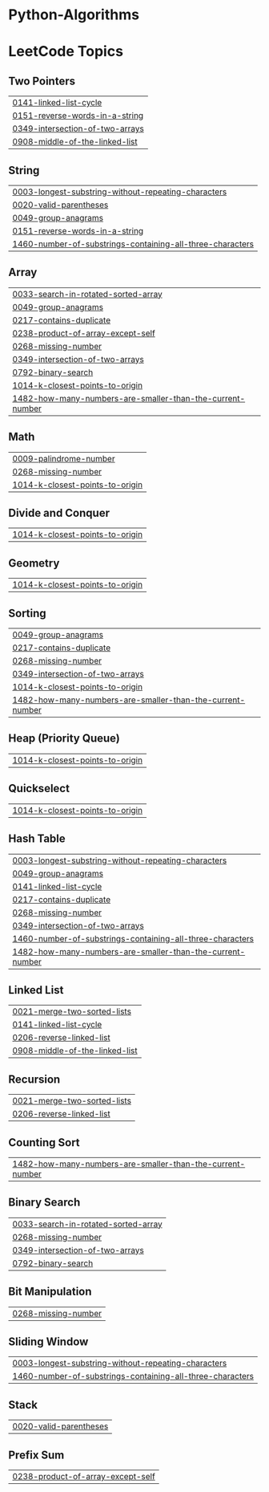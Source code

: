# Python-Algorithms
<!---LeetCode Topics Start-->
# LeetCode Topics
## Two Pointers
|  |
| ------- |
| [0141-linked-list-cycle](https://github.com/RemyJrd/Python-Algorithms/tree/master/0141-linked-list-cycle) |
| [0151-reverse-words-in-a-string](https://github.com/RemyJrd/Python-Algorithms/tree/master/0151-reverse-words-in-a-string) |
| [0349-intersection-of-two-arrays](https://github.com/RemyJrd/Python-Algorithms/tree/master/0349-intersection-of-two-arrays) |
| [0908-middle-of-the-linked-list](https://github.com/RemyJrd/Python-Algorithms/tree/master/0908-middle-of-the-linked-list) |
## String
|  |
| ------- |
| [0003-longest-substring-without-repeating-characters](https://github.com/RemyJrd/Python-Algorithms/tree/master/0003-longest-substring-without-repeating-characters) |
| [0020-valid-parentheses](https://github.com/RemyJrd/Python-Algorithms/tree/master/0020-valid-parentheses) |
| [0049-group-anagrams](https://github.com/RemyJrd/Python-Algorithms/tree/master/0049-group-anagrams) |
| [0151-reverse-words-in-a-string](https://github.com/RemyJrd/Python-Algorithms/tree/master/0151-reverse-words-in-a-string) |
| [1460-number-of-substrings-containing-all-three-characters](https://github.com/RemyJrd/Python-Algorithms/tree/master/1460-number-of-substrings-containing-all-three-characters) |
## Array
|  |
| ------- |
| [0033-search-in-rotated-sorted-array](https://github.com/RemyJrd/Python-Algorithms/tree/master/0033-search-in-rotated-sorted-array) |
| [0049-group-anagrams](https://github.com/RemyJrd/Python-Algorithms/tree/master/0049-group-anagrams) |
| [0217-contains-duplicate](https://github.com/RemyJrd/Python-Algorithms/tree/master/0217-contains-duplicate) |
| [0238-product-of-array-except-self](https://github.com/RemyJrd/Python-Algorithms/tree/master/0238-product-of-array-except-self) |
| [0268-missing-number](https://github.com/RemyJrd/Python-Algorithms/tree/master/0268-missing-number) |
| [0349-intersection-of-two-arrays](https://github.com/RemyJrd/Python-Algorithms/tree/master/0349-intersection-of-two-arrays) |
| [0792-binary-search](https://github.com/RemyJrd/Python-Algorithms/tree/master/0792-binary-search) |
| [1014-k-closest-points-to-origin](https://github.com/RemyJrd/Python-Algorithms/tree/master/1014-k-closest-points-to-origin) |
| [1482-how-many-numbers-are-smaller-than-the-current-number](https://github.com/RemyJrd/Python-Algorithms/tree/master/1482-how-many-numbers-are-smaller-than-the-current-number) |
## Math
|  |
| ------- |
| [0009-palindrome-number](https://github.com/RemyJrd/Python-Algorithms/tree/master/0009-palindrome-number) |
| [0268-missing-number](https://github.com/RemyJrd/Python-Algorithms/tree/master/0268-missing-number) |
| [1014-k-closest-points-to-origin](https://github.com/RemyJrd/Python-Algorithms/tree/master/1014-k-closest-points-to-origin) |
## Divide and Conquer
|  |
| ------- |
| [1014-k-closest-points-to-origin](https://github.com/RemyJrd/Python-Algorithms/tree/master/1014-k-closest-points-to-origin) |
## Geometry
|  |
| ------- |
| [1014-k-closest-points-to-origin](https://github.com/RemyJrd/Python-Algorithms/tree/master/1014-k-closest-points-to-origin) |
## Sorting
|  |
| ------- |
| [0049-group-anagrams](https://github.com/RemyJrd/Python-Algorithms/tree/master/0049-group-anagrams) |
| [0217-contains-duplicate](https://github.com/RemyJrd/Python-Algorithms/tree/master/0217-contains-duplicate) |
| [0268-missing-number](https://github.com/RemyJrd/Python-Algorithms/tree/master/0268-missing-number) |
| [0349-intersection-of-two-arrays](https://github.com/RemyJrd/Python-Algorithms/tree/master/0349-intersection-of-two-arrays) |
| [1014-k-closest-points-to-origin](https://github.com/RemyJrd/Python-Algorithms/tree/master/1014-k-closest-points-to-origin) |
| [1482-how-many-numbers-are-smaller-than-the-current-number](https://github.com/RemyJrd/Python-Algorithms/tree/master/1482-how-many-numbers-are-smaller-than-the-current-number) |
## Heap (Priority Queue)
|  |
| ------- |
| [1014-k-closest-points-to-origin](https://github.com/RemyJrd/Python-Algorithms/tree/master/1014-k-closest-points-to-origin) |
## Quickselect
|  |
| ------- |
| [1014-k-closest-points-to-origin](https://github.com/RemyJrd/Python-Algorithms/tree/master/1014-k-closest-points-to-origin) |
## Hash Table
|  |
| ------- |
| [0003-longest-substring-without-repeating-characters](https://github.com/RemyJrd/Python-Algorithms/tree/master/0003-longest-substring-without-repeating-characters) |
| [0049-group-anagrams](https://github.com/RemyJrd/Python-Algorithms/tree/master/0049-group-anagrams) |
| [0141-linked-list-cycle](https://github.com/RemyJrd/Python-Algorithms/tree/master/0141-linked-list-cycle) |
| [0217-contains-duplicate](https://github.com/RemyJrd/Python-Algorithms/tree/master/0217-contains-duplicate) |
| [0268-missing-number](https://github.com/RemyJrd/Python-Algorithms/tree/master/0268-missing-number) |
| [0349-intersection-of-two-arrays](https://github.com/RemyJrd/Python-Algorithms/tree/master/0349-intersection-of-two-arrays) |
| [1460-number-of-substrings-containing-all-three-characters](https://github.com/RemyJrd/Python-Algorithms/tree/master/1460-number-of-substrings-containing-all-three-characters) |
| [1482-how-many-numbers-are-smaller-than-the-current-number](https://github.com/RemyJrd/Python-Algorithms/tree/master/1482-how-many-numbers-are-smaller-than-the-current-number) |
## Linked List
|  |
| ------- |
| [0021-merge-two-sorted-lists](https://github.com/RemyJrd/Python-Algorithms/tree/master/0021-merge-two-sorted-lists) |
| [0141-linked-list-cycle](https://github.com/RemyJrd/Python-Algorithms/tree/master/0141-linked-list-cycle) |
| [0206-reverse-linked-list](https://github.com/RemyJrd/Python-Algorithms/tree/master/0206-reverse-linked-list) |
| [0908-middle-of-the-linked-list](https://github.com/RemyJrd/Python-Algorithms/tree/master/0908-middle-of-the-linked-list) |
## Recursion
|  |
| ------- |
| [0021-merge-two-sorted-lists](https://github.com/RemyJrd/Python-Algorithms/tree/master/0021-merge-two-sorted-lists) |
| [0206-reverse-linked-list](https://github.com/RemyJrd/Python-Algorithms/tree/master/0206-reverse-linked-list) |
## Counting Sort
|  |
| ------- |
| [1482-how-many-numbers-are-smaller-than-the-current-number](https://github.com/RemyJrd/Python-Algorithms/tree/master/1482-how-many-numbers-are-smaller-than-the-current-number) |
## Binary Search
|  |
| ------- |
| [0033-search-in-rotated-sorted-array](https://github.com/RemyJrd/Python-Algorithms/tree/master/0033-search-in-rotated-sorted-array) |
| [0268-missing-number](https://github.com/RemyJrd/Python-Algorithms/tree/master/0268-missing-number) |
| [0349-intersection-of-two-arrays](https://github.com/RemyJrd/Python-Algorithms/tree/master/0349-intersection-of-two-arrays) |
| [0792-binary-search](https://github.com/RemyJrd/Python-Algorithms/tree/master/0792-binary-search) |
## Bit Manipulation
|  |
| ------- |
| [0268-missing-number](https://github.com/RemyJrd/Python-Algorithms/tree/master/0268-missing-number) |
## Sliding Window
|  |
| ------- |
| [0003-longest-substring-without-repeating-characters](https://github.com/RemyJrd/Python-Algorithms/tree/master/0003-longest-substring-without-repeating-characters) |
| [1460-number-of-substrings-containing-all-three-characters](https://github.com/RemyJrd/Python-Algorithms/tree/master/1460-number-of-substrings-containing-all-three-characters) |
## Stack
|  |
| ------- |
| [0020-valid-parentheses](https://github.com/RemyJrd/Python-Algorithms/tree/master/0020-valid-parentheses) |
## Prefix Sum
|  |
| ------- |
| [0238-product-of-array-except-self](https://github.com/RemyJrd/Python-Algorithms/tree/master/0238-product-of-array-except-self) |
<!---LeetCode Topics End-->